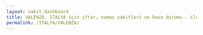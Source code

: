 ```yaml
---
layout: vakit_dashboard
title: VALENZA, ITALYA için iftar, namaz vakitleri ve hava durumu - ilçe/eyalet seç
permalink: /ITALYA/VALENZA/
---
```


<script type="text/javascript">
  var GLOBAL_COUNTRY = 'ITALYA';
  var GLOBAL_CITY = 'VALENZA';
  var GLOBAL_STATE = '';
  var lat = 72;
  var lon = 21;
</script>

